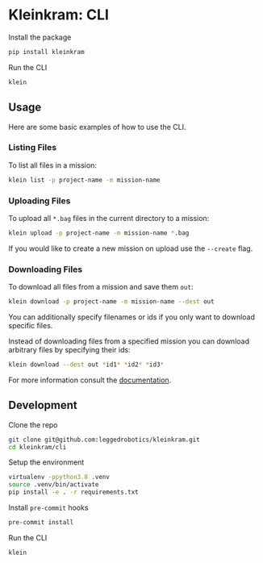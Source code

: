 # Kleinkram: CLI

Install the package
```bash
pip install kleinkram
```

Run the CLI
```bash
klein
```

## Usage
Here are some basic examples of how to use the CLI.

### Listing Files
To list all files in a mission:
```bash
klein list -p project-name -m mission-name
```

### Uploading Files
To upload all `*.bag` files in the current directory to a mission:
```bash
klein upload -p project-name -m mission-name *.bag
```
If you would like to create a new mission on upload use the `--create` flag.

### Downloading Files
To download all files from a mission and save them `out`:
```bash
klein download -p project-name -m mission-name --dest out
```
You can additionally specify filenames or ids if you only want to download specific files.

Instead of downloading files from a specified mission you can download arbitrary files by specifying their ids:
```bash
klein download --dest out *id1* *id2* *id3*
```

For more information consult the [documentation](https://docs.datasets.leggedrobotics.com/usage/cli/cli-getting-started.html).

## Development
Clone the repo
```bash
git clone git@github.com:leggedrobotics/kleinkram.git
cd kleinkram/cli
```

Setup the environment
```bash
virtualenv -ppython3.8 .venv
source .venv/bin/activate
pip install -e . -r requirements.txt
```

Install `pre-commit` hooks
```bash
pre-commit install
```

Run the CLI
```bash
klein
```
